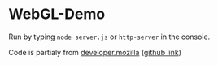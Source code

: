 # WebGL-Demo
  
Run by typing `node server.js` or `http-server` in the console.  
  
Code is partialy from [developer.mozilla](https://developer.mozilla.org/en-US/docs/Web/API/WebGLShader) ([github link](https://github.com/mdn/webgl-examples))  
